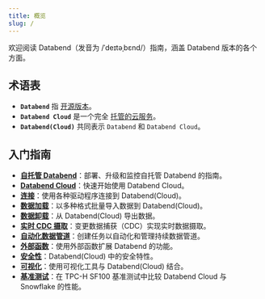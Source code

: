 ```yaml
---
title: 概览
slug: /
---
```


欢迎阅读 Databend（发音为 /ˈdeɪtəˌbɛnd/）指南，涵盖 Databend 版本的各个方面。

## 术语表

- **`Databend`** 指 [开源版本](https://github.com/datafuselabs/databend)。
- **`Databend Cloud`** 是一个完全 [托管的云服务](https://databend.com)。
- **`Databend(Cloud)`** 共同表示 `Databend` 和 `Databend Cloud`。

## 入门指南

- **[自托管 Databend](../10-deploy/index.md)**：部署、升级和监控自托管 Databend 的指南。
- **[Databend Cloud](../20-cloud/index.md)**：快速开始使用 Databend Cloud。
- **[连接](../30-sql-clients/index.md)**：使用各种驱动程序连接到 Databend(Cloud)。
- **[数据加载](../40-load-data/index.md)**：以多种格式批量导入数据到 Databend(Cloud)。
- **[数据卸载](../50-unload-data/index.md)**：从 Databend(Cloud) 导出数据。
- **[实时 CDC 摄取](../40-load-data/05-continuous-data-pipelines/01-stream.md)**：变更数据捕获（CDC）实现实时数据摄取。
- **[自动化数据管道](../40-load-data/05-continuous-data-pipelines/02-task.md)**：创建任务以自动化和管理持续数据管道。
- **[外部函数](../54-query/04-external-function.md)**：使用外部函数扩展 Databend 的功能。
- **[安全性](../56-security/index.md)**：Databend(Cloud) 中的安全特性。
- **[可视化](../31-visualize/index.md)**：使用可视化工具与 Databend(Cloud) 结合。
- **[基准测试](../80-benchmark/index.md)**：在 TPC-H SF100 基准测试中比较 Databend Cloud 与 Snowflake 的性能。